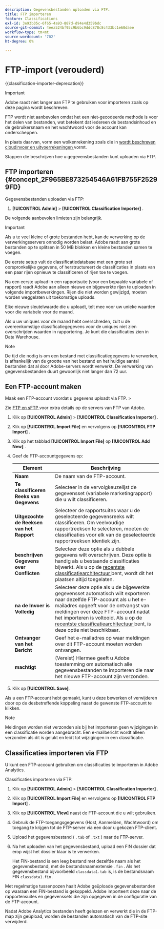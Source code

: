 ```yaml
---
description: Gegevensbestanden uploaden via FTP.
title: FTP importeren
feature: Classifications
exl-id: 3e93b35c-6f65-4a93-887d-d94e4d359bdc
source-git-commit: 4eea524bf95c9b6bc9ddc878c8c433bc1e60daee
workflow-type: tm+mt
source-wordcount: '702'
ht-degree: 0%

---
```


# FTP-import (verouderd)

{{classification-importer-deprecation}}

>[!IMPORTANT]
>
>Adobe raadt niet langer aan FTP te gebruiken voor importeren zoals op deze pagina wordt beschreven.
>
>FTP wordt niet aanbevolen omdat het een niet-gecodeerde methode is voor het delen van bestanden, wat betekent dat iedereen de bestandsinhoud en de gebruikersnaam en het wachtwoord voor de account kan onderscheppen.
>
>In plaats daarvan, vorm een wolkenrekening zoals die in [ wordt beschreven cloudinvoer en uitvoerrekeningen ](/help/components/locations/configure-import-accounts.md) vormt.

Stappen die beschrijven hoe u gegevensbestanden kunt uploaden via FTP.

## FTP importeren {#concept_2F965BE873254546A61FB755F25299FD}

Gegevensbestanden uploaden via FTP:

1. **[!UICONTROL Admin]** > **[!UICONTROL Classification Importer]** .

De volgende aanbevolen limieten zijn belangrijk.

>[!IMPORTANT]
>
>Als u te veel kleine of grote bestanden hebt, kan de verwerking op de verwerkingsservers onnodig worden belast. Adobe raadt aan grote bestanden op te splitsen in 50 MB blokken en kleine bestanden samen te voegen.

De eerste setup vult de classificatiedatabase met een grote set oorspronkelijke gegevens, of herstructureert de classificaties in plaats van een paar rijen opnieuw te classificeren of rijen toe te voegen.

Na een eerste upload in een rapportsuite (voor een bepaalde variabele of rapport) raadt Adobe aan alleen nieuwe en bijgewerkte rijen te uploaden in volgende importbewerkingen. Rijen die niet worden gewijzigd, moeten worden weggelaten uit toekomstige uploads.

Elke nieuwe sleutelwaarde die u uploadt, telt mee voor uw unieke waarden voor die variabele voor de maand.

Als u uw uniques voor de maand hebt overschreden, zult u de overeenkomstige classificatiegegevens voor de uniques niet zien overschrijden waarden in rapportering. Je kunt die classificaties zien in Data Warehouse.

>[!NOTE]
>
>De tijd die nodig is om een bestand met classificatiegegevens te verwerken, is afhankelijk van de grootte van het bestand en het huidige aantal bestanden dat al door Adobe-servers wordt verwerkt. De verwerking van gegevensbestanden duurt gewoonlijk niet langer dan 72 uur.

## Een FTP-account maken

Maak een FTP-account voordat u gegevens uploadt via FTP. >

Zie [ FTP en sFTP ](/help/export/ftp-and-sftp/ftp-overview.md) voor extra details op de servers van FTP van Adobe.

1. Klik op **[!UICONTROL Admin]** > **[!UICONTROL Classification Importer]** .
1. Klik op **[!UICONTROL Import File]** en vervolgens op **[!UICONTROL FTP Import]** .
1. Klik op het tabblad **[!UICONTROL Import File]** op **[!UICONTROL Add New]** .
1. Geef de FTP-accountgegevens op:

   | Element | Beschrijving |
   |---|---|
   | **Naam** | De naam van de FTP-account. |
   | **Te classificeren Reeks van Gegevens** | Selecteer in de vervolgkeuzelijst de gegevensset (variabele marketingrapport) die u wilt classificeren. |
   | **Uitgezochte de Reeksen van het Rapport** | Selecteer de rapportsuites waar u de geselecteerde gegevensreeks wilt classificeren. Om veelvoudige rapportreeksen te selecteren, moeten de classificaties voor elk van de geselecteerde rapportreeksen identiek zijn. |
   | **beschrijven Gegevens over Conflicten** | Selecteer deze optie als u dubbele gegevens wilt overschrijven. Deze optie is handig als u bestaande classificaties bijwerkt. Als u op de [ recentste classificatiearchitectuur ](../sets/overview.md) bent, wordt dit het plaatsen altijd toegelaten. |
   | **na de Invoer is Volledig** | Selecteer deze optie als u de bijgewerkte gegevensset automatisch wilt exporteren naar dezelfde FTP-account als u het e-mailadres opgeeft voor de ontvangst van meldingen over deze FTP-account nadat het importeren is voltooid. Als u op de [ recentste classificatiearchitectuur ](../sets/overview.md) bent, is deze optie niet beschikbaar. |
   | **Ontvanger van het Bericht** | Geef het e-mailadres op waar meldingen over dit FTP-account moeten worden ontvangen. |
   | **machtigt** | (Vereist) Hiermee geeft u Adobe toestemming om automatisch alle gegevensbestanden te importeren die naar het nieuwe FTP-account zijn verzonden. |

1. Klik op **[!UICONTROL Save]**.

Als u een FTP-account hebt gemaakt, kunt u deze bewerken of verwijderen door op de desbetreffende koppeling naast de gewenste FTP-account te klikken.

>[!NOTE]
>
>Meldingen worden niet verzonden als bij het importeren geen wijzigingen in een classificatie worden aangebracht. Een e-mailbericht wordt alleen verzonden als dit is gelukt en leidt tot wijzigingen in een classificatie.

## Classificaties importeren via FTP

U kunt een FTP-account gebruiken om classificaties te importeren in Adobe Analytics.

Classificaties importeren via FTP:

1. Klik op **[!UICONTROL Admin]** > **[!UICONTROL Classification Importer]** .
1. Klik op **[!UICONTROL Import File]** en vervolgens op **[!UICONTROL FTP Import]** .
1. Klik op **[!UICONTROL View]** naast de FTP-account die u wilt gebruiken.
1. Gebruik de FTP-toegangsgegevens (Host, Aanmelden, Wachtwoord) om toegang te krijgen tot de FTP-server via een door u gekozen FTP-client.
1. Upload het gegevensbestand ( `.tab` of `.txt` ) naar de FTP-server.
1. Na het uploaden van het gegevensbestand, upload een FIN dossier dat erop wijst het dossier klaar is te verwerken.

   Het FIN-bestand is een leeg bestand met dezelfde naam als het gegevensbestand, met de bestandsnaamextensie `.fin` . Als het gegevensbestand bijvoorbeeld `classdata1.tab` is, is de bestandsnaam FIN `classdata1.fin` .

Met regelmatige tussenpozen haalt Adobe geüploade gegevensbestanden op waaraan een FIN-bestand is gekoppeld. Adobe importeert deze naar de rapportensuites en gegevenssets die zijn opgegeven in de configuratie van de FTP-account.

Nadat Adobe Analytics bestanden heeft gelezen en verwerkt die in de FTP-map zijn geüpload, worden de bestanden automatisch van de FTP-site verwijderd.

